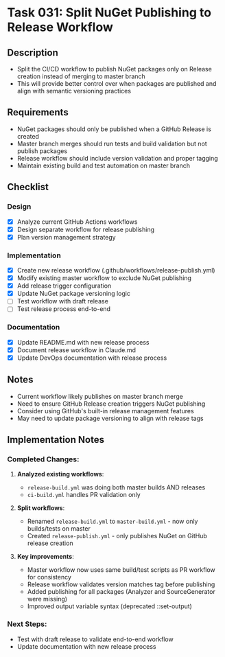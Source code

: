 # Task 031: Split NuGet Publishing to Release Workflow

## Description

- Split the CI/CD workflow to publish NuGet packages only on Release creation instead of merging to master branch
- This will provide better control over when packages are published and align with semantic versioning practices

## Requirements

- NuGet packages should only be published when a GitHub Release is created
- Master branch merges should run tests and build validation but not publish packages
- Release workflow should include version validation and proper tagging
- Maintain existing build and test automation on master branch

## Checklist

### Design
- [x] Analyze current GitHub Actions workflows
- [x] Design separate workflow for release publishing
- [x] Plan version management strategy

### Implementation
- [x] Create new release workflow (.github/workflows/release-publish.yml)
- [x] Modify existing master workflow to exclude NuGet publishing
- [x] Add release trigger configuration
- [x] Update NuGet package versioning logic
- [ ] Test workflow with draft release
- [ ] Test release process end-to-end

### Documentation
- [x] Update README.md with new release process
- [x] Document release workflow in Claude.md
- [x] Update DevOps documentation with release process

## Notes

- Current workflow likely publishes on master branch merge
- Need to ensure GitHub Release creation triggers NuGet publishing
- Consider using GitHub's built-in release management features
- May need to update package versioning to align with release tags

## Implementation Notes

### Completed Changes:
1. **Analyzed existing workflows**: 
   - `release-build.yml` was doing both master builds AND releases
   - `ci-build.yml` handles PR validation only
   
2. **Split workflows**:
   - Renamed `release-build.yml` to `master-build.yml` - now only builds/tests on master
   - Created `release-publish.yml` - only publishes NuGet on GitHub release creation
   
3. **Key improvements**:
   - Master workflow now uses same build/test scripts as PR workflow for consistency
   - Release workflow validates version matches tag before publishing
   - Added publishing for all packages (Analyzer and SourceGenerator were missing)
   - Improved output variable syntax (deprecated ::set-output)

### Next Steps:
- Test with draft release to validate end-to-end workflow
- Update documentation with new release process